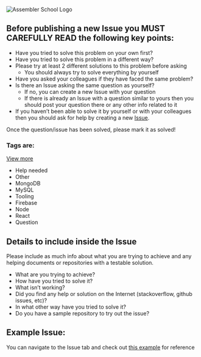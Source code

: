![Assembler School Logo](https://assets.website-files.com/5d7ac47d34aefe1ecf290ce6/5d7ac68da9740c393a589ee7_logo_org_1.png)


## Before publishing a new Issue you MUST CAREFULLY READ the following key points:
- Have you tried to solve this problem on your own first?
- Have you tried to solve this problem in a different way?
- Please try at least 2 different solutions to this problem before asking
    - You should always try to solve everything by yourself
- Have you asked your colleagues if they have faced the same problem?
- Is there an Issue asking the same question as yourself?
  - If no, you can create a new Issue with your question
  - If there is already an Issue with a question similar to yours then you should post your question there or any other info related to it
- If you haven’t been able to solve it by yourself or with your colleagues then you should ask for help by creating a new [Issue](https://github.com/assembler-school/mar-2020-tfm-questions/issues).

Once the question/issue has been solved, please mark it as solved! 

### Tags are:

[View more](https://github.com/assembler-school/mar-2020-tfm-questions/labels)

- Help needed
- Other 
- MongoDB
- MySQL
- Tooling
- Firebase
- Node
- React
- Question


## Details to include inside the Issue

Please include as much info about what you are trying to achieve and any helping documents or repositories with a testable solution.
- What are you trying to achieve?
- How have you tried to solve it?
- What isn’t working?
- Did you find any help or solution on the Internet (stackoverflow, github issues, etc)?
- In what other way have you tried to solve it?
- Do you have a sample repository to try out the issue?

## Example Issue:

You can navigate to the Issue tab and check out [this example](https://github.com/assembler-school/mar-2020-tfm-questions/issues/1) for reference
